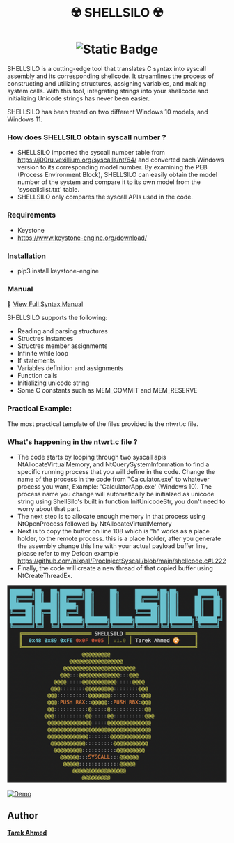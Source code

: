 <h1 align="center">
☢️ <b>SHELLSILO</b> ☢️
</h1>

<h1 align="center">
  <img src="https://img.shields.io/badge/ShellSilo-Shellcode%20%26%20Syscall%20Interpreter%20for%20Low--Level%20Operations-blue?style=for-the-badge" alt="Static Badge"/>
</h1>

SHELLSILO is a cutting-edge tool that translates C syntax into syscall assembly and its corresponding shellcode. It streamlines the process of constructing and utilizing structures, assigning variables, and making system calls. With this tool, integrating strings into your shellcode and initializing Unicode strings has never been easier.

SHELLSILO has been tested on two different Windows 10 models, and Windows 11.

### How does SHELLSILO obtain syscall number ?
* SHELLSILO imported the syscall number table from https://j00ru.vexillium.org/syscalls/nt/64/ and converted each Windows version to its corresponding model number. By examining the PEB (Process Environment Block), SHELLSILO can easily obtain the model number of the system and compare it to its own model from the 'syscallslist.txt' table.
* SHELLSILO only compares the syscall APIs used in the code.


### Requirements
* Keystone
* https://www.keystone-engine.org/download/

### Installation
* pip3 install keystone-engine

### Manual
📘 [View Full Syntax Manual](manual.md)


SHELLSILO supports the following:

* Reading and parsing structures
* Structres instances
* Structres member assignments
* Infinite while loop
* If statements
* Variables definition and assignments
* Function calls
* Initializing unicode string
* Some C constants such as MEM_COMMIT and MEM_RESERVE


### Practical Example:
The most practical template of the files provided is the ntwrt.c file.
### What's happening in the ntwrt.c file ?
* The code starts by looping through two syscall apis NtAllocateVirtualMemory, and NtQuerySystemInformation to find a specific running process that you will define in the code. Change the name of the process in the code from "Calculator.exe" to whatever process you want, Example: 'CalculatorApp.exe' (Windows 10). The process name you change will automatically be initialzed as unicode string using ShellSilo's built in function InitUnicodeStr, you don't need to worry about that part.
* The next step is to allocate enough memory in that process using NtOpenProcess followed by NtAllocateVirtualMemory
* Next is to copy the buffer on line 108 which is "h" works as a place holder, to the remote process. this is a place holder, after you generate the assembly change this line with your actual payload buffer line, please refer to my Defcon example 
https://github.com/nixpal/ProcInjectSyscall/blob/main/shellcode.c#L222
* Finally, the code will create a new thread of that copied buffer using NtCreateThreadEx.

![Alt text](https://github.com/nixpal/shellsilo/blob/main/images/banner.png)


[![Demo](https://img.shields.io/badge/Watch%20Demo-blue?style=for-the-badge)](https://www.youtube.com/watch?v=WVUoo6X5RaU "ShellSilo Demo")


## Author

**[Tarek Ahmed](https://github.com/nixpal)**

